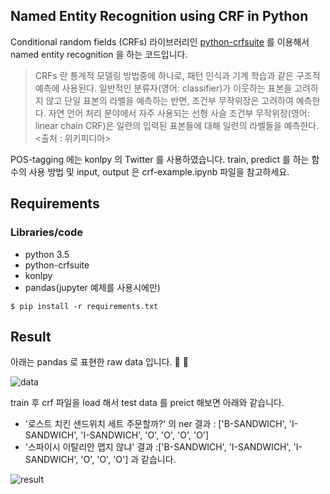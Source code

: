 ## Named Entity Recognition using CRF in Python
Conditional random fields (CRFs) 라이브러리인 [python-crfsuite](http://python-crfsuite.readthedocs.io/en/latest/index.html) 를 이용해서 named entity recognition 을 하는 코드입니다.


> CRFs 란 통계적 모델링 방법중에 하나로, 패턴 인식과 기계 학습과 같은 구조적 예측에 사용된다. 일반적인 분류자(영어: classifier)가 이웃하는 표본을 고려하지 않고 단일 표본의 라벨을 예측하는 반면, 조건부 무작위장은 고려하여 예측한다. 자연 언어 처리 분야에서 자주 사용되는 선형 사슬 조건부 무작위장(영어: linear chain CRF)은 일련의 입력된 표본들에 대해 일련의 라벨들을 예측한다.
<출처 : 위키피디아>


POS-tagging 에는 konlpy 의 Twitter 를 사용하였습니다.
train, predict 를 하는 함수의 사용 방법 및 input, output 은 crf-example.ipynb 파일을 참고하세요.



## Requirements
### Libraries/code
- python 3.5
- python-crfsuite
- konlpy
- pandas(jupyter 예제를 사용시에만)

`$ pip install -r requirements.txt`



## Result
아래는 pandas 로 표현한 raw data 입니다. 🥪 🥤

![data](https://i.imgur.com/H7mToDE.png)


train 후 crf 파일을 load 해서 test data 를 preict 해보면 아래와 같습니다.

- '로스트 치킨 샌드위치 세트 주문할까?' 의 ner 결과 : ['B-SANDWICH', 'I-SANDWICH', 'I-SANDWICH', 'O', 'O', 'O', 'O']
- '스파이시 이탈리안 맵지 않냐' 결과 :['B-SANDWICH', 'I-SANDWICH', 'I-SANDWICH', 'O', 'O', 'O'] 과 같습니다.

![result](https://i.imgur.com/X3ObXad.png)
